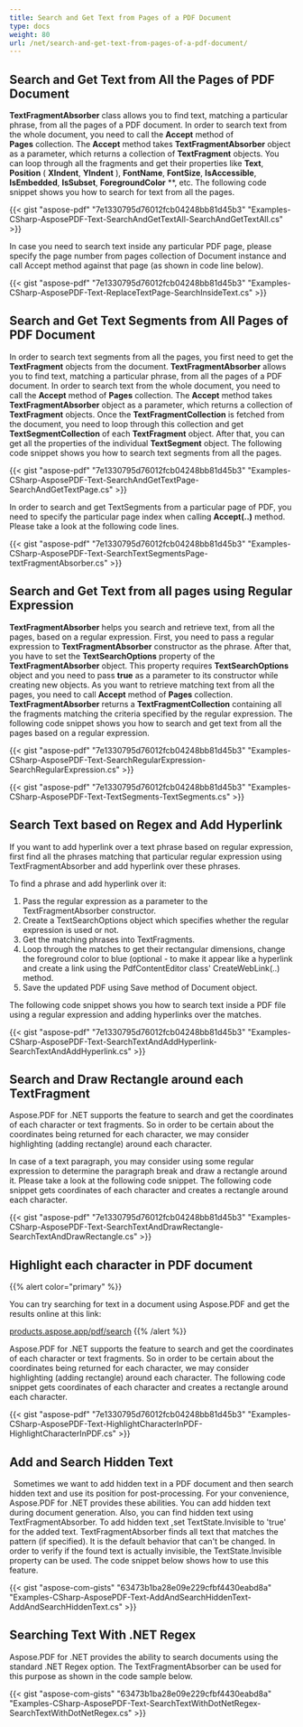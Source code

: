 ```yaml
---
title: Search and Get Text from Pages of a PDF Document
type: docs
weight: 80
url: /net/search-and-get-text-from-pages-of-a-pdf-document/
---
```


## **Search and Get Text from All the Pages of PDF Document**
**TextFragmentAbsorber** class allows you to find text, matching a particular phrase, from all the pages of a PDF document. In order to search text from the whole document, you need to call the **Accept** method of **Pages** collection. The **Accept** method takes **TextFragmentAbsorber** object as a parameter, which returns a collection of **TextFragment** objects. You can loop through all the fragments and get their properties like **Text**, **Position** ( **XIndent**, **YIndent** ), **FontName**, **FontSize**, **IsAccessible**, **IsEmbedded**, **IsSubset**, **ForegroundColor** **, etc. 
The following code snippet shows you how to search for text from all the pages.

{{< gist "aspose-pdf" "7e1330795d76012fcb04248bb81d45b3" "Examples-CSharp-AsposePDF-Text-SearchAndGetTextAll-SearchAndGetTextAll.cs" >}}

In case you need to search text inside any particular PDF page, please specify the page number from pages collection of Document instance and call Accept method against that page (as shown in code line below).

{{< gist "aspose-pdf" "7e1330795d76012fcb04248bb81d45b3" "Examples-CSharp-AsposePDF-Text-ReplaceTextPage-SearchInsideText.cs" >}}
## **Search and Get Text Segments from All Pages of PDF Document**
In order to search text segments from all the pages, you first need to get the **TextFragment** objects from the document. **TextFragmentAbsorber** allows you to find text, matching a particular phrase, from all the pages of a PDF document. In order to search text from the whole document, you need to call the **Accept** method of **Pages** collection. The **Accept** method takes **TextFragmentAbsorber** object as a parameter, which returns a collection of **TextFragment** objects. 
Once the **TextFragmentCollection** is fetched from the document, you need to loop through this collection and get **TextSegmentCollection** of each **TextFragment** object. After that, you can get all the properties of the individual **TextSegment** object. 
The following code snippet shows you how to search text segments from all the pages.

{{< gist "aspose-pdf" "7e1330795d76012fcb04248bb81d45b3" "Examples-CSharp-AsposePDF-Text-SearchAndGetTextPage-SearchAndGetTextPage.cs" >}}

In order to search and get TextSegments from a particular page of PDF, you need to specify the particular page index when calling **Accept(..)** method. Please take a look at the following code lines.

{{< gist "aspose-pdf" "7e1330795d76012fcb04248bb81d45b3" "Examples-CSharp-AsposePDF-Text-SearchTextSegmentsPage-textFragmentAbsorber.cs" >}}
## **Search and Get Text from all pages using Regular Expression**
**TextFragmentAbsorber** helps you search and retrieve text, from all the pages, based on a regular expression. First, you need to pass a regular expression to **TextFragmentAbsorber** constructor as the phrase. After that, you have to set the **TextSearchOptions** property of the **TextFragmentAbsorber** object. This property requires **TextSearchOptions** object and you need to pass **true** as a parameter to its constructor while creating new objects. As you want to retrieve matching text from all the pages, you need to call **Accept** method of **Pages** collection. **TextFragmentAbsorber** returns a **TextFragmentCollection** containing all the fragments matching the criteria specified by the regular expression. The following code snippet shows you how to search and get text from all the pages based on a regular expression.

{{< gist "aspose-pdf" "7e1330795d76012fcb04248bb81d45b3" "Examples-CSharp-AsposePDF-Text-SearchRegularExpression-SearchRegularExpression.cs" >}}

{{< gist "aspose-pdf" "7e1330795d76012fcb04248bb81d45b3" "Examples-CSharp-AsposePDF-Text-TextSegments-TextSegments.cs" >}}
## **Search Text based on Regex and Add Hyperlink**
If you want to add hyperlink over a text phrase based on regular expression, first find all the phrases matching that particular regular expression using TextFragmentAbsorber and add hyperlink over these phrases.

To find a phrase and add hyperlink over it:

1. Pass the regular expression as a parameter to the TextFragmentAbsorber constructor.
1. Create a TextSearchOptions object which specifies whether the regular expression is used or not.
1. Get the matching phrases into TextFragments.
1. Loop through the matches to get their rectangular dimensions, change the foreground color to blue (optional - to make it appear like a hyperlink and create a link using the PdfContentEditor class' CreateWebLink(..) method.
1. Save the updated PDF using Save method of Document object.

The following code snippet shows you how to search text inside a PDF file using a regular expression and adding hyperlinks over the matches.

{{< gist "aspose-pdf" "7e1330795d76012fcb04248bb81d45b3" "Examples-CSharp-AsposePDF-Text-SearchTextAndAddHyperlink-SearchTextAndAddHyperlink.cs" >}}
## **Search and Draw Rectangle around each TextFragment**
Aspose.PDF for .NET supports the feature to search and get the coordinates of each character or text fragments. So in order to be certain about the coordinates being returned for each character, we may consider highlighting (adding rectangle) around each character.

In case of a text paragraph, you may consider using some regular expression to determine the paragraph break and draw a rectangle around it. Please take a look at the following code snippet. The following code snippet gets coordinates of each character and creates a rectangle around each character.

{{< gist "aspose-pdf" "7e1330795d76012fcb04248bb81d45b3" "Examples-CSharp-AsposePDF-Text-SearchTextAndDrawRectangle-SearchTextAndDrawRectangle.cs" >}}
## **Highlight each character in PDF document**
{{% alert color="primary" %}} 

You can try searching for text in a document using Aspose.PDF and get the results online at this link:

[products.aspose.app/pdf/search](https://products.aspose.app/pdf/search) {{% /alert %}} 

Aspose.PDF for .NET supports the feature to search and get the coordinates of each character or text fragments. So in order to be certain about the coordinates being returned for each character, we may consider highlighting (adding rectangle) around each character. The following code snippet gets coordinates of each character and creates a rectangle around each character.

{{< gist "aspose-pdf" "7e1330795d76012fcb04248bb81d45b3" "Examples-CSharp-AsposePDF-Text-HighlightCharacterInPDF-HighlightCharacterInPDF.cs" >}}
## **Add and Search Hidden Text**
` `Sometimes we want to add hidden text in a PDF document and then search hidden text and use its position for post-processing. For your convenience, Aspose.PDF for .NET provides these abilities. You can add hidden text during document generation. Also, you can find hidden text using TextFragmentAbsorber. To add hidden text ,set TextState.Invisible to 'true' for the added text. TextFragmentAbsorber finds all text that matches the pattern (if specified). It is the default behavior that can't be changed. In order to verify if the found text is actually invisible, the TextState.Invisible property can be used. The code snippet below shows how to use this feature. 

{{< gist "aspose-com-gists" "63473b1ba28e09e229cfbf4430eabd8a" "Examples-CSharp-AsposePDF-Text-AddAndSearchHiddenText-AddAndSearchHiddenText.cs" >}}
## **Searching Text With .NET Regex**
Aspose.PDF for .NET provides the ability to search documents using the standard .NET Regex option. The TextFragmentAbsorber can be used for this purpose as shown in the code sample below.

{{< gist "aspose-com-gists" "63473b1ba28e09e229cfbf4430eabd8a" "Examples-CSharp-AsposePDF-Text-SearchTextWithDotNetRegex-SearchTextWithDotNetRegex.cs" >}}
